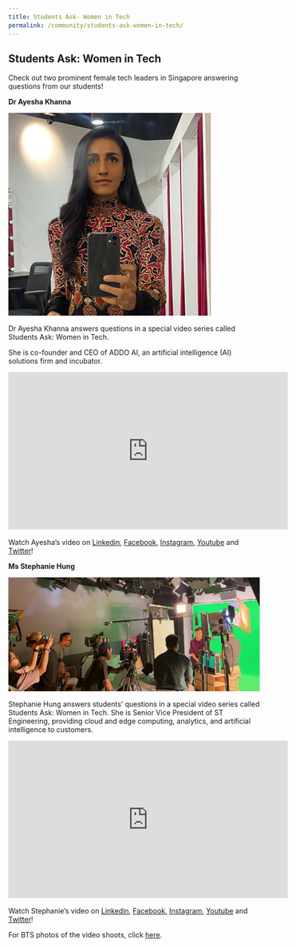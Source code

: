 ```yaml
---
title: Students Ask- Women in Tech
permalink: /community/students-ask-women-in-tech/
---
```

<h2>Students Ask: Women in Tech</h2>

<p>Check out two prominent female tech leaders in Singapore answering questions from our students!</p>

<p><strong>Dr Ayesha Khanna</strong></p>
<p><img src="/images/ayesha.jpg"/></p>

Dr Ayesha Khanna answers questions in a special video series called Students Ask: Women in Tech.

She is co-founder and CEO of ADDO AI, an artificial intelligence (AI) solutions firm and incubator.

<iframe width="560" height="315" src="https://www.youtube.com/embed/1gBy0A5wt6w" frameborder="0" allow="accelerometer; autoplay; encrypted-media; gyroscope; picture-in-picture" allowfullscreen></iframe>

<p>Watch Ayesha’s video on <a href="https://www.linkedin.com/posts/sgwomenintech_internationalwomensday-sgwomenintech-tech-activity-6642215022351224832-Kvn6">Linkedin</a>, <a href="https://www.facebook.com/IMDAsg/videos/309549806672062/">Facebook</a>, <a href="https://www.instagram.com/tv/B9dPtvsI64J/?utm_source=ig_web_copy_link">Instagram</a>, <a href="https://youtu.be/S03bRSe1QCw">Youtube</a> and <a href="https://twitter.com/IMDAsg/status/1236472968139509765">Twitter</a>!</p>

<p><strong>Ms Stephanie Hung</strong></p>
<p><img src="/images/stephanie-hung.jpg"/></p>
<p>Stephanie Hung answers students’ questions in a special video series called Students Ask: Women in Tech. She is Senior Vice President of ST Engineering, providing cloud and edge computing, analytics, and artificial intelligence to customers.</p>

<iframe width="560" height="315" src="https://www.youtube.com/embed/S03bRSe1QCw" frameborder="0" allow="accelerometer; autoplay; encrypted-media; gyroscope; picture-in-picture" allowfullscreen></iframe>

<p>Watch Stephanie’s video on <a href="https://www.linkedin.com/feed/update/urn:li:activity:6642230636696440832">Linkedin</a>, <a href="https://www.facebook.com/IMDAsg/videos/639024646900001">Facebook</a>, <a href="https://www.instagram.com/tv/B9dRgB8osWC/?utm_source=ig_web_copy_link">Instagram</a>, <a href="https://youtu.be/1gBy0A5wt6w">Youtube</a> and <a href="https://twitter.com/IMDAsg/status/1236475037030309891">Twitter</a>!</p>

For BTS photos of the video shoots, click [here](https://photos.google.com/share/AF1QipPoaw5H7CVUulTFbmuxnzHdYm25h6Mi8Zt4WWikUf7qFVAl4X9Ax7rP2MhNvs0lXg?key=ZVE5eXQ1RjN3SU95cFpKMVVPZ2hzR0taeVlJUS1R). 
